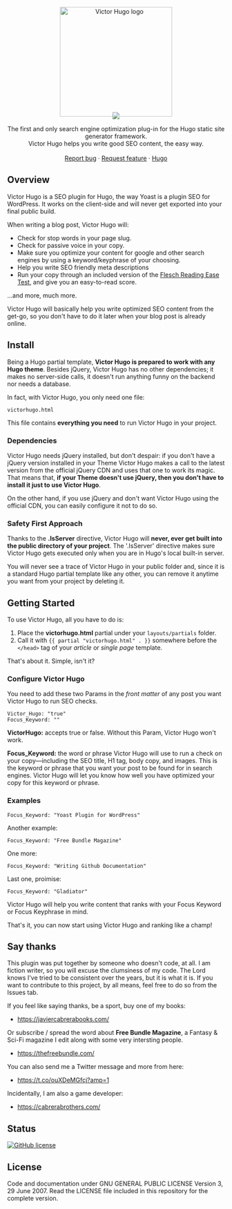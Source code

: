 <p align="center" style="margin-bottom: 0;">
  <a href="https://github.com/doncabreraphone/victorhugo/">
    <img src="https://raw.githubusercontent.com/doncabreraphone/victorhugo/master/misc/victorhugo__logo.png" alt="Victor Hugo logo" width="260" height="254" style="margin-bottom: -10px;">
  </a>
</p>

<p align="center" style="margin:0 ; padding: 0;">
<img src="https://raw.githubusercontent.com/doncabreraphone/victorhugo/8946bd99f351d6c35b643eda497d0b21b1537a48/misc/vh_font.svg">
</p>

<p align="center">
  The first and only search engine optimization plug-in for the Hugo static site generator framework.<br>Victor Hugo helps you write good SEO content, the easy way.
  <br>
  <br>
  <a href="https://github.com/doncabreraphone/victorhugo/issues">Report bug</a>
  ·
  <a href="https://github.com/doncabreraphone/victorhugo/issues">Request feature</a>
  ·
  <a href="https://gohugo.io/">Hugo</a>
</p>

## Overview

Victor Hugo is a SEO plugin for Hugo, the way Yoast is a plugin SEO for WordPress. It works on the client-side and will never get exported into your final public build.

When writing a blog post, Victor Hugo will:
* Check for stop words in your page slug.
* Check for passive voice in your copy.
* Make sure you optimize your content for google and other search engines by using a keyword/keyphrase of your choosing.
* Help you write SEO friendly meta descriptions
* Run your copy through an included version of the <a href="https://en.wikipedia.org/wiki/Flesch%E2%80%93Kincaid_readability_tests" target="_blank">Flesch Reading Ease Test</a>, and give you an easy-to-read score.

...and more, much more. 

Victor Hugo will basically help you write optimized SEO content from the get-go, so you don't have to do it later when your blog post is already online.

## Install

Being a Hugo partial template, **Victor Hugo is prepared to work with any Hugo theme**. Besides jQuery, Victor Hugo has no other dependencies; it makes no server-side calls, it doesn't run anything funny on the backend nor needs a database. 

In fact, with Victor Hugo, you only need one file: 

``
victorhugo.html
``

This file contains **everything you need** to run Victor Hugo in your project. 

### Dependencies

Victor Hugo needs jQuery installed, but don't despair: if you don't have a jQuery version installed in your Theme Victor Hugo makes a call to the latest version from the official jQuery CDN and uses that one to work its magic. That means that, **if your Theme doesn't use jQuery, then you don't have to install it just to use Victor Hugo**.

On the other hand, if you use jQuery and don't want Victor Hugo using the official CDN, you can easily configure it not to do so.

### Safety First Approach
Thanks to the **.IsServer** directive, Victor Hugo will **never, ever get built into the public directory of your project**. The '.IsServer' directive makes sure Victor Hugo gets executed only when you are in Hugo's local built-in server.

You will never see a trace of Victor Hugo in your public folder and, since it is a standard Hugo partial template like any other, you can remove it anytime you want from your project by deleting it. 

## Getting Started
To use Victor Hugo, all you have to do is:
1. Place the **victorhugo.html** partial under your ``layouts/partials`` folder.
2. Call it with ``{{ partial "victorhugo.html" . }}`` somewhere before the ``</head>`` tag of your _article_ or _single page_ template.

That's about it. Simple, isn't it?

### Configure Victor Hugo
You need to add these two Params in the _front matter_ of any post you want Victor Hugo to run SEO checks.

```
Victor_Hugo: "true"
Focus_Keyword: ""
```

**VictorHugo:** accepts true or false. Without this Param, Victor Hugo won't work.

**Focus_Keyword:** the word or phrase Victor Hugo will use to run a check on your copy—including the SEO title, H1 tag, body copy, and images. This is the keyword or phrase that you want your post to be found for in search engines. Victor Hugo will let you know how well you have optimized your copy for this keyword or phrase.

### Examples
```
Focus_Keyword: "Yoast Plugin for WordPress"
```
Another example:
```
Focus_Keyword: "Free Bundle Magazine"
```
One more:
```
Focus_Keyword: "Writing Github Documentation"
```
Last one, proimise:
```
Focus_Keyword: "Gladiator"
```

Victor Hugo will help you write content that ranks with your Focus Keyword or Focus Keyphrase in mind.

That's it, you can now start using Victor Hugo and ranking like a champ!

## Say thanks
This plugin was put together by someone who doesn't code, at all. I am fiction writer, so you will excuse the clumsiness of my code. The Lord knows I've tried to be consistent over the years, but it is what it is. If you want to contribute to this project, by all means, feel free to do so from the Issues tab. 

If you feel like saying thanks, be a sport, buy one of my books:

* https://javiercabrerabooks.com/

Or subscribe / spread the word about **Free Bundle Magazine**, a Fantasy & Sci-Fi magazine I edit along with some very intersting people.

* https://thefreebundle.com/

You can also send me a Twitter message and more from here:

* https://t.co/ouXDeMGfcj?amp=1

Incidentally, I am also a game developer:

* https://cabrerabrothers.com/


## Status
<!-- https://shields.io/category/analysis -->
[![GitHub license](https://img.shields.io/github/license/doncabreraphone/victorhugo)](https://github.com/doncabreraphone/victorhugo/blob/master/LICENSE)



## License

Code and documentation under GNU GENERAL PUBLIC LICENSE Version 3, 29 June 2007. Read the LICENSE file included in this repository for the complete version.







